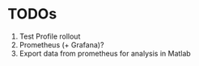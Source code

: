 # TODOs

1. Test Profile rollout
2. Prometheus (+ Grafana)?
3. Export data from prometheus for analysis in Matlab

